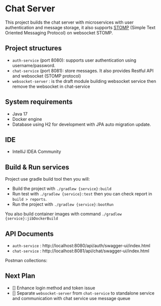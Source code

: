 # Chat Server

This project builds the chat server with microservices with user authentication and message storage, it also supports [STOMP](https://stomp.github.io/stomp-specification-1.2.html#Abstract) (Simple Text Oriented Messaging Protocol) on websocket  STOMP.

## Project structures

- `auth-service` (port 8080): supports user authentication using username/password.
- `chat-service` (port 8081): store messages. It also provides Restful API and websocket (STOMP protocol)
- `websocket-server` :  is the draft module building websocket service then remove the websocket in chat-service

## System requirements
- Java 17
- Docker engine
- Database using H2 for development with JPA auto migration update.

## IDE
- IntelliJ IDEA Community

## Build & Run services
Project use gradle build tool then you will:
- Build the project with `./gradlew {service}:build`
- Run test with `./gradlew {service}:test` then you can check report in `build > reports`.
- Run the project with `./gradlew {service}:bootRun`

You also build container images with command `./gradlew {service}:jibDockerBuild`

## API Documents
- `auth-service` : http://localhost:8080/api/auth/swagger-ui/index.html
- `chat-service` : http://localhost:8081/api/chat/swagger-ui/index.html

Postman collections: 

## Next Plan
- [] Enhance login method and token issue
- [] Separate `websocket-server` from `chat-service` to standalone service and communication with chat service use message queue  
